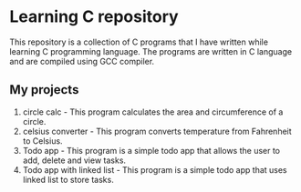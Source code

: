 # Learning C repository

This repository is a collection of C programs that I have written while learning C programming language. The programs are written in C language and are compiled using GCC compiler.

## My projects

1. circle calc - This program calculates the area and circumference of a circle.
2. celsius converter - This program converts temperature from Fahrenheit to Celsius.
3. Todo app - This program is a simple todo app that allows the user to add, delete and view tasks.
4. Todo app with linked list - This program is a simple todo app that uses linked list to store tasks.
